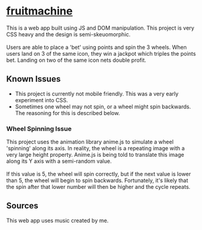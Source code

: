 # [fruitmachine](https://alxjnr.github.io/fruitmachine/)

This is a web app built using JS and DOM manipulation. This project is very CSS heavy and the design is semi-skeuomorphic. 
<br>
<br>
Users are able to place a 'bet' using points and spin the 3 wheels. When users land on 3 of the same icon, they win a jackpot which triples the points bet. Landing on two of the same icon nets double profit.

## Known Issues

- This project is currently not mobile friendly. This was a very early experiment into CSS.
- Sometimes one wheel may not spin, or a wheel might spin backwards. The reasoning for this is described below.

### Wheel Spinning Issue

This project uses the animation library anime.js to simulate a wheel 'spinning' along its axis. In reality, the wheel is a repeating image with a very large height property. Anime.js is being told to translate this image along its Y axis with a semi-random value. 
<br>
<br>
If this value is 5, the wheel will spin correctly, but if the next value is lower than 5, the wheel will begin to spin backwards. Fortunately, it's likely that the spin after that lower number will then be higher and the cycle repeats.

## Sources

This web app uses music created by me.
